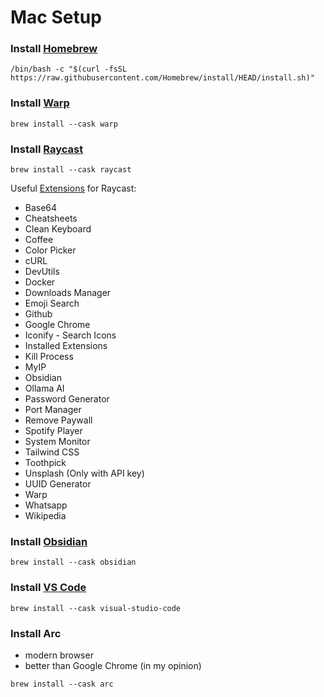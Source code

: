 # Mac Setup
### Install [Homebrew](https://brew.sh/)
```
/bin/bash -c "$(curl -fsSL https://raw.githubusercontent.com/Homebrew/install/HEAD/install.sh)"
```
### Install [Warp](https://www.warp.dev/)
```
brew install --cask warp
```
### Install [Raycast](https://www.raycast.com/)
```
brew install --cask raycast
```
Useful [Extensions](https://www.raycast.com/store) for Raycast:
- Base64
- Cheatsheets
- Clean Keyboard
- Coffee
- Color Picker
- cURL
- DevUtils
- Docker
- Downloads Manager
- Emoji Search
- Github
- Google Chrome
- Iconify - Search Icons
- Installed Extensions
- Kill Process
- MyIP
- Obsidian
- Ollama AI
- Password Generator
- Port Manager
- Remove Paywall
- Spotify Player
- System Monitor
- Tailwind CSS
- Toothpick
- Unsplash (Only with API key)
- UUID Generator
- Warp
- Whatsapp
- Wikipedia
### Install [Obsidian](https://obsidian.md/)
```
brew install --cask obsidian
```
### Install [VS Code](https://code.visualstudio.com/)
```
brew install --cask visual-studio-code
```
### Install Arc
- modern browser
- better than Google Chrome (in my opinion)
```
brew install --cask arc
```
